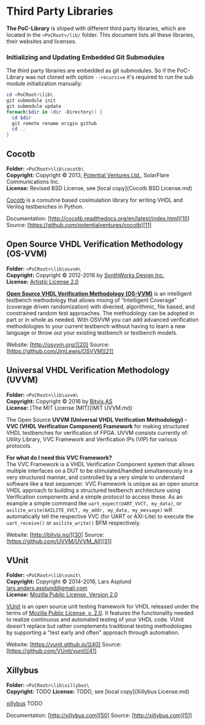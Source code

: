 # Third Party Libraries

**The PoC-Library** is shiped with different third party libraries, which
are located in the `<PoCRoot>/lib/` folder. This document lists all these
libraries, their websites and licenses.

### Initializing and Updating Embedded Git Submodules

The third party libraries are embedded as git submodules. So if the PoC-Library
was not cloned with option `--recursive` it's required to run the sub module
initialization manually:

```PowerShell
cd <PoCRoot>\lib\
git submodule init
git submodule update
foreach($dir in (dir -Directory)) {
  cd $dir
  git remote rename origin github
  cd ..
}
```  

## Cocotb

**Folder:**		`<PoCRoot>\lib\cocotb\`  
**Copyright:**	Copyright © 2013, [Potential Ventures Ltd.](http://potential.ventures/), SolarFlare Communications Inc.  
**License:**	Revised BSD License, see [local copy](Cocotb BSD License.md)

[Cocotb][10] is a coroutine based cosimulation library for writing VHDL and Verilog testbenches in Python.

Documentation: [http://cocotb.readthedocs.org/en/latest/index.html][10]
Source: [https://github.com/potentialventures/cocotb][11]

 [10]: http://cocotb.readthedocs.org/en/latest/index.html
 [11]: https://github.com/potentialventures/cocotb


## Open Source VHDL Verification Methodology (OS-VVM)

**Folder:**		`<PoCRoot>\lib\osvvm\`  
**Copyright:**	Copyright © 2012-2016 by [SynthWorks Design Inc.](http://www.synthworks.com/)  
**License:**	[Artistic License 2.0][PAL2.0]

[**Open Source VHDL Verification Methodology (OS-VVM)**][20] is an intelligent
testbench methodology that allows mixing of “Intelligent Coverage” (coverage
driven randomization) with directed, algorithmic, file based, and constrained
random test approaches. The methodology can be adopted in part or in whole as
needed. With OSVVM you can add advanced verification methodologies to your
current testbench without having to learn a new language or throw out your
existing testbench or testbench models.

Website: [http://osvvm.org/][20]
Source:  [https://github.com/JimLewis/OSVVM][21]

 [20]: http://osvvm.org/
 [21]: https://github.com/JimLewis/OSVVM


## Universal VHDL Verification Methodology (UVVM)

**Folder:**		`<PoCRoot>\lib\uvvm\`  
**Copyright:**	Copyright © 2016 by [Bitvis AS](http://bitvis.no/)  
**License:**	[The MIT License (MIT)](MIT UVVM.md)

The Open Source **UVVM (Universal VHDL Verification Methodology) - VVC (VHDL
Verification Component) Framework** for making structured VHDL testbenches
for verification of FPGA. UVVM consists currently of: Utility Library, VVC
Framework and Verification IPs (VIP) for various protocols.

**For what do I need this VVC Framework?**  
The VVC Framework is a VHDL Verification Component system that allows multiple
interfaces on a DUT to be stimulated/handled simultaneously in a very
structured manner, and controlled by a very simple to understand software like
a test sequencer. VVC Framework is unique as an open source VHDL approach to
building a structured testbench architecture using Verification components and
a simple protocol to access these. As an example a simple command like
`uart_expect(UART_VVCT, my_data)`, or `axilite_write(AXILITE_VVCT, my_addr, my_data, my_message)`
will automatically tell the respective VVC (for UART or AXI-Lite) to execute the
`uart_receive()` or `axilite_write()` BFM respectively.

Website: [http://bitvis.no/][30]
Source:  [https://github.com/UVVM/UVVM_All][31]

 [30]: http://bitvis.no/
 [31]: https://github.com/UVVM/UVVM_All


## VUnit

**Folder:**		`<PoCRoot>\lib\vunit\`  
**Copyright:**	Copyright © 2014-2016, Lars Asplund [lars.anders.asplund@gmail.com](mailto://lars.anders.asplund@gmail.com)  
**License:**	[Mozilla Public License, Version 2.0][MPL2.0]

[VUnit][31] is an open source unit testing framework for VHDL released under the
terms of [Mozilla Public License, v. 2.0][MPL2.0]. It features the functionality
needed to realize continuous and automated testing of your VHDL code. VUnit
doesn't replace but rather complements traditional testing methodologies by
supporting a "test early and often" approach through automation.

Website: [https://vunit.github.io/][40]
Source: [https://github.com/VUnit/vunit][41]

 [40]: https://vunit.github.io/
 [41]: https://github.com/VUnit/vunit

 
## Xillybus

**Folder:**		`<PoCRoot>\lib\xillybus\`  
**Copyright:**	TODO
**License:**	TODO, see [local copy](Xillybus License.md)

[xillybus][50] TODO

Documentation: [http://xillybus.com][50]
Source: [http://xillybus.com][51]

 [50]: http://xillybus.com
 [51]: http://xillybus.com


 [PAL2.0]:	http://www.perlfoundation.org/artistic_license_2_0
 [MPL2.0]:	https://www.mozilla.org/en-US/MPL/2.0/
 [AL2.0]:	http://www.apache.org/licenses/LICENSE-2.0
